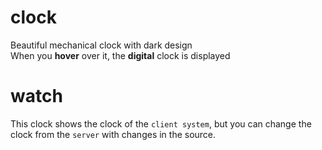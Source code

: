 # clock
Beautiful mechanical clock with dark design <br>
When you <b>hover</b> over it, the <b>digital</b> clock is displayed

# watch
This clock shows the clock of the ```client system```, but you can change the clock from the ```server``` with changes in the source.
